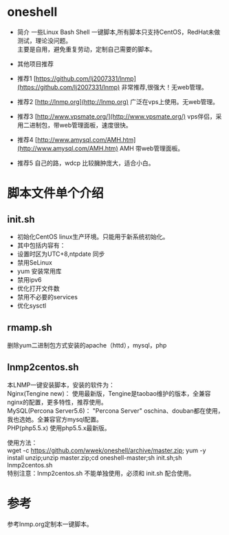 oneshell
========
- 简介
一些Linux Bash Shell 一键脚本,所有脚本只支持CentOS，RedHat未做测试，理论没问题。  
主要是自用，避免重复劳动，定制自己需要的脚本。 

- 其他项目推荐
- 推荐1 [https://github.com/lj2007331/lnmp](https://github.com/lj2007331/lnmp) 非常推荐,很强大！无web管理。
- 推荐2 [http://lnmp.org](http://lnmp.org) 广泛在vps上使用。无web管理。
- 推荐3 [http://www.vpsmate.org/](http://www.vpsmate.org/) vps伴侣，采用二进制包，带web管理面板，速度很快。
- 推荐4 [http://www.amysql.com/AMH.htm](http://www.amysql.com/AMH.htm) AMH 带web管理面板。
- 推荐5 自己的路，wdcp 比较臃肿庞大，适合小白。

脚本文件单个介绍
========

init.sh
--------
- 初始化CentOS linux生产环境。只能用于新系统初始化。
- 其中包括内容有：
- 设置时区为UTC+8,ntpdate 同步
- 禁用SeLinux
- yum 安装常用库
- 禁用ipv6
- 优化打开文件数
- 禁用不必要的services
- 优化sysctl

rmamp.sh
--------
删除yum二进制包方式安装的apache（httd），mysql，php  

lnmp2centos.sh
--------------
本LNMP一键安装脚本，安装的软件为：  
Nginx(Tengine new)：       使用最新版，Tengine是taobao维护的版本，全兼容nginx的配置，更多特性，推荐使用。  
MySQL(Percona Server5.6)： "Percona Server" oschina、douban都在使用，我也选她。全兼容官方mysql配置。  
PHP(php5.5.x)              使用php5.5.x最新版。  

使用方法：  
wget -c https://github.com/wwek/oneshell/archive/master.zip; yum -y install  unzip;unzip master.zip;cd oneshell-master;sh init.sh;sh lnmp2centos.sh  
特别注意：lnmp2centos.sh 不能单独使用，必须和 init.sh 配合使用。  

参考
====
参考lnmp.org定制本一键脚本。  

